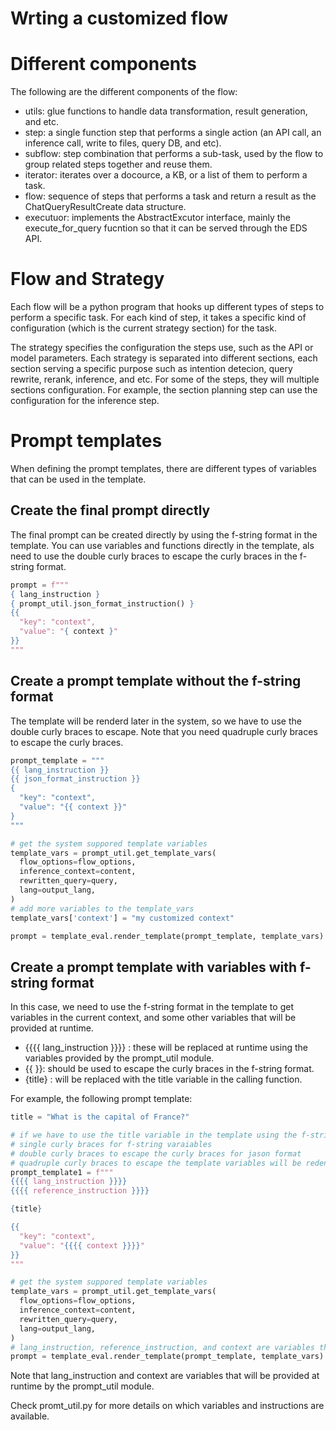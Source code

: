 # Wrting a customized flow

# Different components
The following are the different components of the flow:

- utils: glue functions to handle data transformation, result generation, and etc.
- step: a single function step that performs a single action (an API call, an inference
  call, write to files, query DB, and etc).
- subflow: step combination that performs a sub-task, used by the flow to group related
  steps together and reuse them.
- iterator: iterates over a docource, a KB, or a list of them to perform a task.
- flow: sequence of steps that performs a task and return a result as the
  ChatQueryResultCreate data structure.
- executuor: implements the AbstractExcutor interface, mainly the execute_for_query 
  fucntion so that it can be served through the EDS API.

# Flow and Strategy
Each flow will be a python program that hooks up different types of steps to perform a
specific task. For each kind of step, it takes a specific kind of configuration (which
is the current strategy section) for the task.

The strategy specifies the configuration the steps use, such as the API or model 
parameters. Each strategy is separated into different sections, each section serving a 
specific purpose such as intention detecion, query rewrite, rerank, inference, and etc.
For some of the steps, they will multiple sections configuration. For example, the
section planning step can use the configuration for the inference step.


# Prompt templates

When defining the prompt templates, there are different types of variables that can be
used in the template.

## Create the final prompt directly

The final prompt can be created directly by using the f-string format in the template.
You can use variables and functions directly in the template, als need to use the double
curly braces to escape the curly braces in the f-string format.
```python
prompt = f"""
{ lang_instruction }
{ prompt_util.json_format_instruction() }
{{
  "key": "context",
  "value": "{ context }"
}}
"""
```

## Create a prompt template without the f-string format

The template will be renderd later in the system, so we have to use the double curly
braces to escape. Note that you need quadruple curly braces to escape the curly braces.

```python
prompt_template = """
{{ lang_instruction }}
{{ json_format_instruction }}
{
  "key": "context",
  "value": "{{ context }}"
}
"""

# get the system suppored template variables
template_vars = prompt_util.get_template_vars(
  flow_options=flow_options,
  inference_context=content,
  rewritten_query=query,
  lang=output_lang,
)
# add more variables to the template_vars
template_vars['context'] = "my customized context"

prompt = template_eval.render_template(prompt_template, template_vars)
```

## Create a prompt template with variables with f-string format
 
In this case, we need to use the f-string format in the template to get variables in the
current context, and some other variables that will be provided at runtime. 

- {{{{ lang_instruction }}}} : these will be replaced at runtime using the variables
  provided by the prompt_util module.
- {{ }}: should be used to escape the curly braces in the f-string format.
- {title} : will be replaced with the title variable in the calling function.

For example, the following prompt template:

```python
title = "What is the capital of France?"

# if we have to use the title variable in the template using the f-string format
# single curly braces for f-string varaiables
# double curly braces to escape the curly braces for jason format
# quadruple curly braces to escape the template variables will be redenred later
prompt_template1 = f"""
{{{{ lang_instruction }}}}
{{{{ reference_instruction }}}}

{title}

{{
  "key": "context",
  "value": "{{{{ context }}}}"
}}
"""

# get the system suppored template variables
template_vars = prompt_util.get_template_vars(
  flow_options=flow_options,
  inference_context=content,
  rewritten_query=query,
  lang=output_lang,
)
# lang_instruction, reference_instruction, and context are variables that will be provided
prompt = template_eval.render_template(prompt_template, template_vars)
```

Note that lang_instruction and context are variables that will be provided at runtime
by the prompt_util module.

Check promt_util.py for more details on which variables and instructions are available.